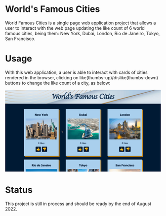 # World's Famous Cities

World Famous Cities is a single page web application project that allows a user to interact with the web page updating the like count of 6 world famous cities, being them: New York, Dubai, London, Rio de Janeiro, Tokyo, San Francisco.
  
# Usage

With this web application, a user is able to interact with cards of cities rendered in the browser, clicking on like(thumbs-up)/dislike(thumbs-down) buttons to change the like count of a city, as below:

![](web-app.gif)



# Status
This project is still in process and should be ready by the end of August 2022.
